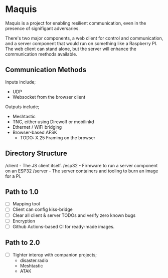 Maquis
===

Maquis is a project for enabling resilient communication, even in the presence
of signifigant adversaries.

There's two major components, a web client for control and communication, and a
server component that would run on something like a Raspberry PI. The web client
can stand alone, but the server will enhance the communication methods available.

Communication Methods
---

Inputs include;
 - UDP
 - Websocket from the browser client

Outputs include;
 - Meshtastic
 - TNC, either using Direwolf or mobilinkd
 - Ethernet / WiFi bridging
 - Browser-based AFSK
   - TODO: X.25 Framing on the browser

Directory Structure
---

/client - The JS client itself.
/esp32 - Firmware to run a server component on an ESP32
/server - The server containers and tooling to burn an image for a Pi.

Path to 1.0
---

- [ ] Mapping tool
- [ ] Client can config kiss-bridge
- [ ] Clear all client & server TODOs and verify zero known bugs
- [ ] Encryption
- [ ] Github Actions-based CI for ready-made images.

Path to 2.0
---

- [ ] Tighter interop with companion projects;
   - disaster.radio
   - Meshtastic
   - ATAK
